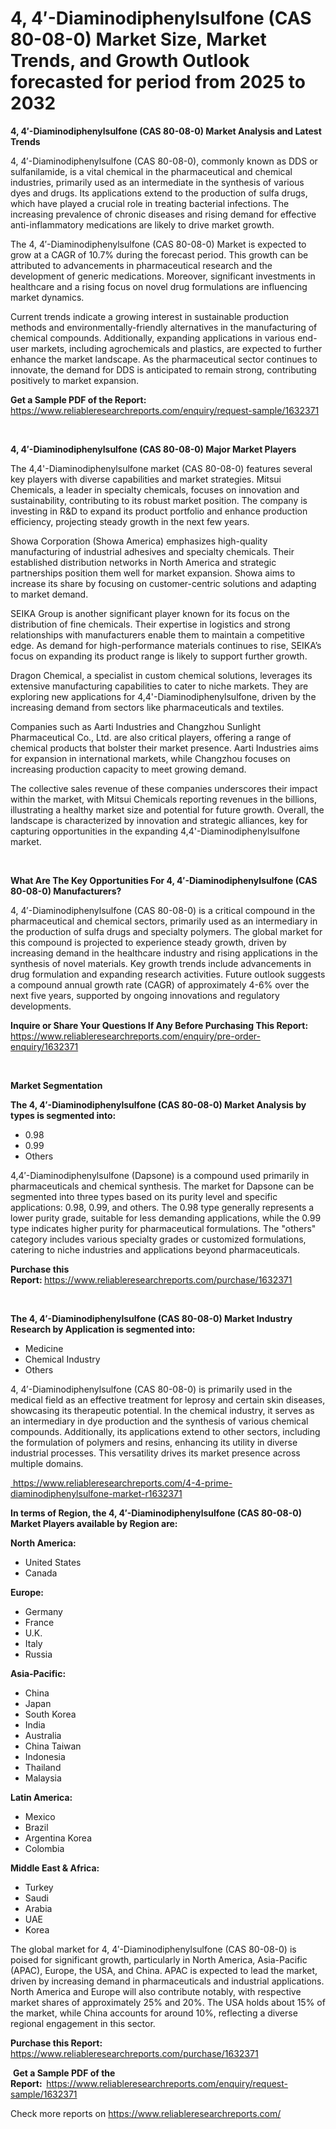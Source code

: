 <p><h1>4, 4′-Diaminodiphenylsulfone (CAS 80-08-0) Market Size, Market Trends, and Growth Outlook forecasted for period from 2025 to 2032</h1></p><p><strong>4, 4′-Diaminodiphenylsulfone (CAS 80-08-0) Market Analysis and Latest Trends</strong></p>
<p><p>4, 4′-Diaminodiphenylsulfone (CAS 80-08-0), commonly known as DDS or sulfanilamide, is a vital chemical in the pharmaceutical and chemical industries, primarily used as an intermediate in the synthesis of various dyes and drugs. Its applications extend to the production of sulfa drugs, which have played a crucial role in treating bacterial infections. The increasing prevalence of chronic diseases and rising demand for effective anti-inflammatory medications are likely to drive market growth.</p><p>The 4, 4′-Diaminodiphenylsulfone (CAS 80-08-0) Market is expected to grow at a CAGR of 10.7% during the forecast period. This growth can be attributed to advancements in pharmaceutical research and the development of generic medications. Moreover, significant investments in healthcare and a rising focus on novel drug formulations are influencing market dynamics. </p><p>Current trends indicate a growing interest in sustainable production methods and environmentally-friendly alternatives in the manufacturing of chemical compounds. Additionally, expanding applications in various end-user markets, including agrochemicals and plastics, are expected to further enhance the market landscape. As the pharmaceutical sector continues to innovate, the demand for DDS is anticipated to remain strong, contributing positively to market expansion.</p></p>
<p><strong>Get a Sample PDF of the Report:&nbsp;</strong> <a href="https://www.reliableresearchreports.com/enquiry/request-sample/1632371?utm_campaign=2200&utm_medium=2&utm_source=Github&utm_content=ia&utm_term=29032025&utm_id=4-4-diaminodiphenylsulfone-cas-80-08-0">https://www.reliableresearchreports.com/enquiry/request-sample/1632371</a></p>
<p>&nbsp;</p>
<p><strong>4, 4′-Diaminodiphenylsulfone (CAS 80-08-0) Major Market Players</strong></p>
<p><p>The 4,4'-Diaminodiphenylsulfone market (CAS 80-08-0) features several key players with diverse capabilities and market strategies. Mitsui Chemicals, a leader in specialty chemicals, focuses on innovation and sustainability, contributing to its robust market position. The company is investing in R&D to expand its product portfolio and enhance production efficiency, projecting steady growth in the next few years.</p><p>Showa Corporation (Showa America) emphasizes high-quality manufacturing of industrial adhesives and specialty chemicals. Their established distribution networks in North America and strategic partnerships position them well for market expansion. Showa aims to increase its share by focusing on customer-centric solutions and adapting to market demand.</p><p>SEIKA Group is another significant player known for its focus on the distribution of fine chemicals. Their expertise in logistics and strong relationships with manufacturers enable them to maintain a competitive edge. As demand for high-performance materials continues to rise, SEIKA’s focus on expanding its product range is likely to support further growth.</p><p>Dragon Chemical, a specialist in custom chemical solutions, leverages its extensive manufacturing capabilities to cater to niche markets. They are exploring new applications for 4,4'-Diaminodiphenylsulfone, driven by the increasing demand from sectors like pharmaceuticals and textiles.</p><p>Companies such as Aarti Industries and Changzhou Sunlight Pharmaceutical Co., Ltd. are also critical players, offering a range of chemical products that bolster their market presence. Aarti Industries aims for expansion in international markets, while Changzhou focuses on increasing production capacity to meet growing demand.</p><p>The collective sales revenue of these companies underscores their impact within the market, with Mitsui Chemicals reporting revenues in the billions, illustrating a healthy market size and potential for future growth. Overall, the landscape is characterized by innovation and strategic alliances, key for capturing opportunities in the expanding 4,4'-Diaminodiphenylsulfone market.</p></p>
<p>&nbsp;</p>
<p><strong>What Are The Key Opportunities For 4, 4′-Diaminodiphenylsulfone (CAS 80-08-0) Manufacturers?</strong></p>
<p><p>4, 4′-Diaminodiphenylsulfone (CAS 80-08-0) is a critical compound in the pharmaceutical and chemical sectors, primarily used as an intermediary in the production of sulfa drugs and specialty polymers. The global market for this compound is projected to experience steady growth, driven by increasing demand in the healthcare industry and rising applications in the synthesis of novel materials. Key growth trends include advancements in drug formulation and expanding research activities. Future outlook suggests a compound annual growth rate (CAGR) of approximately 4-6% over the next five years, supported by ongoing innovations and regulatory developments.</p></p>
<p><strong>Inquire or Share Your Questions If Any Before Purchasing This Report:</strong> <a href="https://www.reliableresearchreports.com/enquiry/pre-order-enquiry/1632371?utm_campaign=2200&utm_medium=2&utm_source=Github&utm_content=ia&utm_term=29032025&utm_id=4-4-diaminodiphenylsulfone-cas-80-08-0">https://www.reliableresearchreports.com/enquiry/pre-order-enquiry/1632371</a></p>
<p>&nbsp;</p>
<p><strong>Market Segmentation</strong></p>
<p><strong>The 4, 4′-Diaminodiphenylsulfone (CAS 80-08-0) Market Analysis by types is segmented into:</strong></p>
<p><ul><li>0.98</li><li>0.99</li><li>Others</li></ul></p>
<p><p>4,4′-Diaminodiphenylsulfone (Dapsone) is a compound used primarily in pharmaceuticals and chemical synthesis. The market for Dapsone can be segmented into three types based on its purity level and specific applications: 0.98, 0.99, and others. The 0.98 type generally represents a lower purity grade, suitable for less demanding applications, while the 0.99 type indicates higher purity for pharmaceutical formulations. The "others" category includes various specialty grades or customized formulations, catering to niche industries and applications beyond pharmaceuticals.</p></p>
<p><strong>Purchase this Report:&nbsp;</strong><a href="https://www.reliableresearchreports.com/purchase/1632371?utm_campaign=2200&utm_medium=2&utm_source=Github&utm_content=ia&utm_term=29032025&utm_id=4-4-diaminodiphenylsulfone-cas-80-08-0">https://www.reliableresearchreports.com/purchase/1632371</a></p>
<p>&nbsp;</p>
<p><strong>The 4, 4′-Diaminodiphenylsulfone (CAS 80-08-0) Market Industry Research by Application is segmented into:</strong></p>
<p><ul><li>Medicine</li><li>Chemical Industry</li><li>Others</li></ul></p>
<p><p>4, 4′-Diaminodiphenylsulfone (CAS 80-08-0) is primarily used in the medical field as an effective treatment for leprosy and certain skin diseases, showcasing its therapeutic potential. In the chemical industry, it serves as an intermediary in dye production and the synthesis of various chemical compounds. Additionally, its applications extend to other sectors, including the formulation of polymers and resins, enhancing its utility in diverse industrial processes. This versatility drives its market presence across multiple domains.</p></p>
<p><a href="https://www.reliableresearchreports.com/4-4-prime-diaminodiphenylsulfone-market-r1632371?utm_campaign=2200&utm_medium=2&utm_source=Github&utm_content=ia&utm_term=29032025&utm_id=4-4-diaminodiphenylsulfone-cas-80-08-0">&nbsp;https://www.reliableresearchreports.com/4-4-prime-diaminodiphenylsulfone-market-r1632371</a></p>
<p><strong>In terms of Region, the 4, 4′-Diaminodiphenylsulfone (CAS 80-08-0) Market Players available by Region are:</strong></p>
<p>
    <p> <strong> North America: </strong>
        <ul>
            <li>United States</li>
            <li>Canada</li>
        </ul>
        </p> 
    <p> <strong> Europe: </strong>
        <ul>
            <li>Germany</li>
            <li>France</li>
            <li>U.K.</li>
            <li>Italy</li>
            <li>Russia</li>
        </ul>
        </p> 
    <p> <strong> Asia-Pacific: </strong>
        <ul>
            <li>China</li>
            <li>Japan</li>
            <li>South Korea</li>
            <li>India</li>
            <li>Australia</li>
            <li>China Taiwan</li>
            <li>Indonesia</li>
            <li>Thailand</li>
            <li>Malaysia</li>
        </ul>
        </p> 
    <p> <strong> Latin America: </strong>
        <ul>
            <li>Mexico</li>
            <li>Brazil</li>
            <li>Argentina Korea</li>
            <li>Colombia</li>
        </ul>
        </p> 
    <p> <strong> Middle East & Africa: </strong>
        <ul>
            <li>Turkey</li>
            <li>Saudi</li>
            <li>Arabia</li>
            <li>UAE</li>
            <li>Korea</li>
        </ul>
    </p>
    </p>
<p><p>The global market for 4, 4′-Diaminodiphenylsulfone (CAS 80-08-0) is poised for significant growth, particularly in North America, Asia-Pacific (APAC), Europe, the USA, and China. APAC is expected to lead the market, driven by increasing demand in pharmaceuticals and industrial applications. North America and Europe will also contribute notably, with respective market shares of approximately 25% and 20%. The USA holds about 15% of the market, while China accounts for around 10%, reflecting a diverse regional engagement in this sector.</p></p>
<p><strong>Purchase this Report: </strong><a href="https://www.reliableresearchreports.com/purchase/1632371?utm_campaign=2200&utm_medium=2&utm_source=Github&utm_content=ia&utm_term=29032025&utm_id=4-4-diaminodiphenylsulfone-cas-80-08-0">https://www.reliableresearchreports.com/purchase/1632371</a></p>
<p>&nbsp;<strong>Get a Sample PDF of the Report:&nbsp;&nbsp;</strong><a href="https://www.reliableresearchreports.com/enquiry/request-sample/1632371?utm_campaign=2200&utm_medium=2&utm_source=Github&utm_content=ia&utm_term=29032025&utm_id=4-4-diaminodiphenylsulfone-cas-80-08-0">https://www.reliableresearchreports.com/enquiry/request-sample/1632371</a></p>
<p><strong></strong></p>
<p>Check more reports on <a href="https://www.reliableresearchreports.com/?utm_campaign=2200&utm_medium=2&utm_source=Github&utm_content=ia&utm_term=29032025&utm_id=4-4-diaminodiphenylsulfone-cas-80-08-0">https://www.reliableresearchreports.com/</a></p>